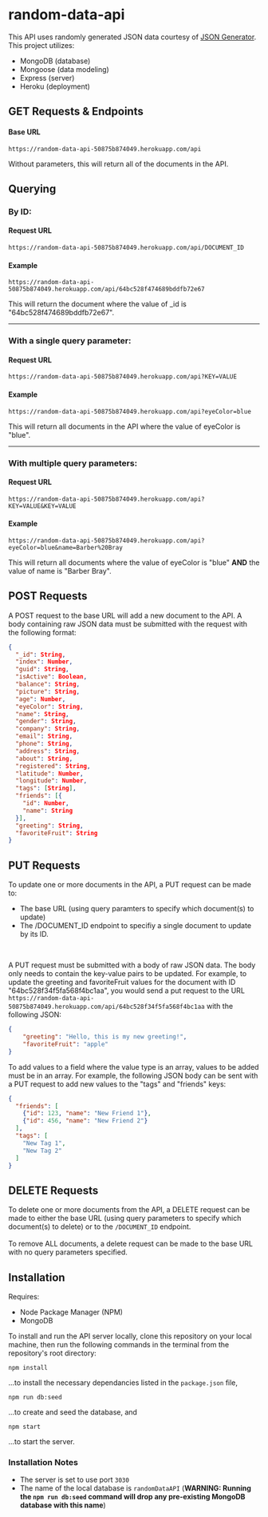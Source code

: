 # random-data-api
This API uses randomly generated JSON data courtesy of [JSON Generator](https://json-generator.com/#). This project utilizes:
- MongoDB (database)
- Mongoose (data modeling)
- Express (server)
- Heroku (deployment)

## GET Requests & Endpoints
#### Base URL
```
https://random-data-api-50875b874049.herokuapp.com/api
```
Without parameters, this will return all of the documents in the API.

Querying
---
### By ID:
#### Request URL
```
https://random-data-api-50875b874049.herokuapp.com/api/DOCUMENT_ID
```
#### Example
```
https://random-data-api-50875b874049.herokuapp.com/api/64bc528f474689bddfb72e67
```
This will return the document where the value of _id is "64bc528f474689bddfb72e67".

---
### With a single query parameter:
#### Request URL
```
https://random-data-api-50875b874049.herokuapp.com/api?KEY=VALUE
```
#### Example
```
https://random-data-api-50875b874049.herokuapp.com/api?eyeColor=blue
```
This will return all documents in the API where the value of eyeColor is "blue".

---
### With multiple query parameters:
#### Request URL
```
https://random-data-api-50875b874049.herokuapp.com/api?KEY=VALUE&KEY=VALUE
```
#### Example
```
https://random-data-api-50875b874049.herokuapp.com/api?eyeColor=blue&name=Barber%20Bray
```
This will return all documents where the value of eyeColor is "blue" **AND** the value of name is "Barber Bray".

## POST Requests
A POST request to the base URL will add a new document to the API. A body containing raw JSON data must be submitted with the request with the following format:
```json
{
  "_id": String,
  "index": Number,
  "guid": String,
  "isActive": Boolean,
  "balance": String,
  "picture": String,
  "age": Number,
  "eyeColor": String,
  "name": String,
  "gender": String,
  "company": String,
  "email": String,
  "phone": String,
  "address": String,
  "about": String,
  "registered": String,
  "latitude": Number,
  "longitude": Number,
  "tags": [String],
  "friends": [{
    "id": Number,
    "name": String
  }],
  "greeting": String,
  "favoriteFruit": String
}
```

## PUT Requests
To update one or more documents in the API, a PUT request can be made to:
- The base URL (using query paramters to specify which document(s) to update)
- The /DOCUMENT_ID endpoint to specifiy a single document to update by its ID.
</br>

A PUT request must be submitted with a body of raw JSON data. The body only needs to contain the key-value pairs to be updated. For example, to update the greeting and favoriteFruit values for the document with ID "64bc528f34f5fa568f4bc1aa", you would send a put request to the URL
```https://random-data-api-50875b874049.herokuapp.com/api/64bc528f34f5fa568f4bc1aa```
with the following JSON:
```json
{
    "greeting": "Hello, this is my new greeting!",
    "favoriteFruit": "apple"
}
```
To add values to a field where the value type is an array, values to be added must be in an array. For example, the following JSON body can be sent with a PUT request to add new values to the "tags" and "friends" keys:
```json
{
  "friends": [
    {"id": 123, "name": "New Friend 1"},
    {"id": 456, "name": "New Friend 2"}
  ],
  "tags": [
    "New Tag 1",
    "New Tag 2"
  ]
}
```

## DELETE Requests
To delete one or more documents from the API, a DELETE request can be made to either the base URL (using query parameters to specify which document(s) to delete) or to the ```/DOCUMENT_ID``` endpoint.
<br /><br />
To remove ALL documents, a delete request can be made to the base URL with no query parameters specified.

## Installation
Requires:
  - Node Package Manager (NPM)
  - MongoDB

To install and run the API server locally, clone this repository on your local machine, then run the following commands in the terminal from the repository's root directory:
```
npm install
```
...to install the necessary dependancies listed in the ```package.json``` file,
```
npm run db:seed
```
...to create and seed the database, and
```
npm start
```
...to start the server. 

### Installation Notes
- The server is set to use port ```3030```
- The name of the local database is ```randomDataAPI``` (**WARNING: Running the ```npm run db:seed``` command will drop any pre-existing MongoDB database with this name**)
